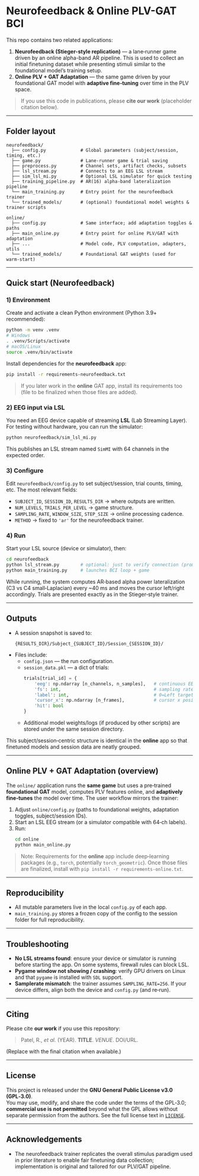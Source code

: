 # Neurofeedback & Online PLV-GAT BCI

This repo contains two related applications:

1. **Neurofeedback (Stieger-style replication)** — a lane‑runner game driven by an online alpha-band AR pipeline. This is used to collect an initial finetuning dataset while presenting stimuli similar to the foundational model’s training setup.
2. **Online PLV + GAT Adaptation** — the same game driven by your foundational GAT model with **adaptive fine‑tuning** over time in the PLV space.

> If you use this code in publications, please **cite our work** (placeholder citation below).

---

## Folder layout

```
neurofeedback/
  ├── config.py             # Global parameters (subject/session, timing, etc.)
  ├── game.py               # Lane‑runner game & trial saving
  ├── preprocess.py         # Channel sets, artifact checks, subsets
  ├── lsl_stream.py         # Connects to an EEG LSL stream
  ├── sim_lsl_mi.py         # Optional LSL simulator for quick testing
  ├── training_pipeline.py  # AR(16) alpha‑band lateralization pipeline
  └── main_training.py      # Entry point for the neurofeedback trainer
  └── trained_models/       # (optional) foundational model weights & trainer scripts

online/
  ├── config.py             # Same interface; add adaptation toggles & paths
  ├── main_online.py        # Entry point for online PLV/GAT with adaptation
  ├── ...                   # Model code, PLV computation, adapters, utils
  └── trained_models/       # Foundational GAT weights (used for warm‑start)
```

---

## Quick start (Neurofeedback)

### 1) Environment
Create and activate a clean Python environment (Python 3.9+ recommended):
```bash
python -m venv .venv
# Windows
. .venv/Scripts/activate
# macOS/Linux
source .venv/bin/activate
```

Install dependencies for the **neurofeedback** app:
```bash
pip install -r requirements-neurofeedback.txt
```

> If you later work in the **online** GAT app, install its requirements too (file to be finalized when those files are added).

### 2) EEG input via LSL
You need an EEG device capable of streaming **LSL** (Lab Streaming Layer).  
For testing without hardware, you can run the simulator:

```bash
python neurofeedback/sim_lsl_mi.py
```

This publishes an LSL stream named `SimMI` with 64 channels in the expected order.

### 3) Configure
Edit `neurofeedback/config.py` to set subject/session, trial counts, timing, etc. The most relevant fields:

- `SUBJECT_ID`, `SESSION_ID`, `RESULTS_DIR` → where outputs are written.
- `NUM_LEVELS`, `TRIALS_PER_LEVEL` → game structure.
- `SAMPLING_RATE`, `WINDOW_SIZE`, `STEP_SIZE` → online processing cadence.
- `METHOD` → fixed to `'ar'` for the neurofeedback trainer.

### 4) Run
Start your LSL source (device or simulator), then:

```bash
cd neurofeedback
python lsl_stream.py        # optional: just to verify connection (prompts to choose a stream)
python main_training.py     # launches BCI loop + game
```

While running, the system computes AR‑based alpha power lateralization (C3 vs C4 small‑Laplacian) every ~40 ms and moves the cursor left/right accordingly. Trials are presented exactly as in the Stieger‑style trainer.

---

## Outputs

- A session snapshot is saved to:
  ```
  {RESULTS_DIR}/Subject_{SUBJECT_ID}/Session_{SESSION_ID}/
  ```
- Files include:
  - `config.json` — the run configuration.
  - `session_data.pkl` — a dict of trials:
    ```python
    trials[trial_id] = {
        'eeg': np.ndarray [n_channels, n_samples],   # continuous EEG for that trial
        'fs': int,                                   # sampling rate (Hz)
        'label': int,                                # 0=Left target, 1=Right target
        'cursor_x': np.ndarray [n_frames],           # cursor x position over time
        'hit': bool
    }
    ```
  - Additional model weights/logs (if produced by other scripts) are stored under the same session directory.

This subject/session‑centric structure is identical in the **online** app so that finetuned models and session data are neatly grouped.

---

## Online PLV + GAT Adaptation (overview)

The `online/` application runs the **same game** but uses a pre‑trained **foundational GAT** model, computes PLV features online, and **adaptively fine‑tunes** the model over time. The user workflow mirrors the trainer:

1. Adjust `online/config.py` (paths to foundational weights, adaptation toggles, subject/session IDs).
2. Start an LSL EEG stream (or a simulator compatible with 64‑ch labels).
3. Run:
   ```bash
   cd online
   python main_online.py
   ```

> Note: Requirements for the **online** app include deep‑learning packages (e.g., `torch`, potentially `torch_geometric`). Once those files are finalized, install with `pip install -r requirements-online.txt`.

---

## Reproducibility

- All mutable parameters live in the local `config.py` of each app.  
- `main_training.py` stores a frozen copy of the config to the session folder for full reproducibility.

---

## Troubleshooting

- **No LSL streams found**: ensure your device or simulator is running before starting the app. On some systems, firewall rules can block LSL.
- **Pygame window not showing / crashing**: verify GPU drivers on Linux and that `pygame` is installed with `SDL` support.
- **Samplerate mismatch**: the trainer assumes `SAMPLING_RATE=256`. If your device differs, align both the device and `config.py` (and re‑run).

---

## Citing

Please cite **our work** if you use this repository:

> Patel, R., *et al.* (YEAR). **TITLE**. *VENUE*. DOI/URL.

(Replace with the final citation when available.)

---

## License

This project is released under the **GNU General Public License v3.0 (GPL‑3.0)**.  
You may use, modify, and share the code under the terms of the GPL‑3.0; **commercial use is not permitted** beyond what the GPL allows without separate permission from the authors. See the full license text in [`LICENSE`](LICENSE).

---

## Acknowledgements

- The neurofeedback trainer replicates the overall stimulus paradigm used in prior literature to enable fair finetuning data collection; implementation is original and tailored for our PLV/GAT pipeline.
